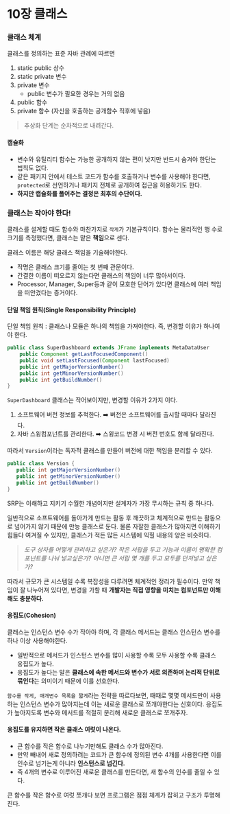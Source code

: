 # 10장 클래스
### 클래스 체계
클래스를 정의하는 표준 자바 관례에 따르면
1. static public 상수
2. static private 변수
3. private 변수
   - public 변수가 필요한 경우는 거의 없음
4. public 함수
5. private 함수 (자신을 호출하는 공개함수 직후에 넣음)

> 추상화 단계는 순차적으로 내려간다.

#### 캡슐화
- 변수와 유틸리티 함수는 가능한 공개하지 않는 편이 낫지만 반드시 숨겨야 한단는 법칙도 없다.
- 같은 패키지 안에서 테스트 코드가 함수를 호출하거나 변수를 사용해야 한다면, `protected`로 선언하거나 패키지 전체로 공개하여 접근을 허용하기도 한다.
- **하지만 캡슐화를 풀어주는 결정은 최후의 수단이다.**

### 클래스는 작아야 한다!
클래스를 설계할 때도 함수와 마찬가지로 `작게`가 기본규칙이다. 함수는 물리적인 행 수로 크기를 측정했다면, 클래스는 맡은 **책임**으로 센다.

클래스 이름은 해당 클래스 책임을 기술해야한다.
- 작명은 클래스 크기를 줄이는 첫 번째 관문이다.
- 간결한 이름이 떠오르지 않는다면 클래스의 책임이 너무 많아서이다.
- Processor, Manager, Super등과 같이 모호한 단어가 있다면 클래스에 여러 책임을 떠안겼다는 증거이다.

#### 단일 책임 원칙(Single Responsibility Principle)
단일 책임 원칙 : 클래스나 모듈은 하나의 책임을 가져야한다. 즉, 변경할 이유가 하나여야 한다.

```java
public class SuperDashboard extends JFrame implements MetaDataUser
    public Component getLastFocusedComponent()
    public void setLastFocused(Component lastFocused)
    public int getMajorVersionNumber()
    public int getMinorVersionNumber()
    public int getBuildNumber()
}
```

`SuperDashboard` 클래스는 작어보이지만, 변경할 이유가 2가지 이다.
1. 소프트웨어 버전 정보를 추적한다. ➡️ 버전은 소프트웨어를 출시할 때마다 달라진다.
2. 자바 스윙컴포넌트를 관리한다. ➡️ 스윙코드 변경 시 버전 번호도 함께 달라진다.

따라서 `Version`이라는 독자적 클래스를 만들어 버전에 대한 책임을 분리할 수 있다.
```java
public class Version {
   public int getMajorVersionNumber()
   public int getMinorVersionNumber()
   public int getBuildNumber()
}
```

SRP는 이해하고 지키기 수월한 개념이지만 설계자가 가장 무시하는 규칙 중 하나다. 

일반적으로 소프트웨어를 돌아가게 만드는 활동 후 깨끗하고 체계적으로 만드는 활동으로 넘어가지 않기 때문에 만능 클래스로 둔다.
물론 자잘한 클래스가 많아지면 이해하기 힘들다 여겨질 수 있지만, 클래스가 적든 많든 시스템에 익힐 내용의 양은 비슷하다.
> *도구 상자를 어떻게 관리하고 싶은가? 작은 서랍을 두고 기능과 이름이 명확한 컴포넌트를 나눠 넣고싶은가? 아니면 큰 서랍 몇 개를 두고 모두를 던져넣고 싶은가?*

따라서 규모가 큰 시스템일 수록 복잡성을 다루려면 체계적인 정리가 필수이다. 만약 책임이 잘 나누어져 있다면, 변경을 가할 때 **개발자는 직접 영향을 미치는 컴포넌트만 이해해도 충분하다.** 

#### 응집도(Cohesion)
클래스는 인스턴스 변수 수가 작아야 하며, 각 클래스 메서드는 클래스 인스턴스 변수를 하나 이상 사용해야한다.
- 일반적으로 메서드가 인스턴스 변수를 많이 사용할 수록 모두 사용할 수록 클래스 응집도가 높다.
- 응집도가 높다는 말은 **클래스에 속한 메서드와 변수가 서로 의존하며 논리적 단위로 묶인다**는 의미이기 때문에 이를 선호한다.

`함수를 작게, 매개변수 목록을 짧게`라는 전략을 따르다보면, 때때로 몇몇 메서드만이 사용하는 인스턴스 변수가 많아지는데 이는 새로운 클래스로 쪼개야한다는 신호이다.
응집도가 높아지도록 변수와 메서드를 적절히 분리해 새로운 클래스로 쪼개주자.

#### 응집도를 유지하면 작은 클래스 여럿이 나온다.
- 큰 함수를 작은 함수로 나누기만해도 클래스 수가 많아진다.
- 만약 빼내어 새로 정의하려는 코드가 큰 함수에 정의된 변수 4개를 사용한다면 이를 인수로 넘기는게 아니라 **인스턴스로 넘긴다.**
- 즉 4개의 변수로 이루어진 새로운 클래스를 만든다면, 새 함수의 인수를 줄일 수 있다.

큰 함수를 작은 함수로 여럿 쪼개다 보면 프로그램은 점점 체계가 잡히고 구조가 투명해진다.






